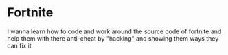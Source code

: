 # Fortnite
I wanna learn how to code and work around the source code of fortnite and help them with there anti-cheat by "hacking" and showing them ways they can fix it
